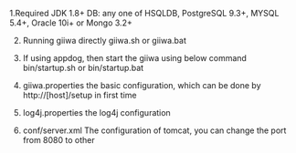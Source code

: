 1.Required
  JDK 1.8+
  DB: any one of HSQLDB, PostgreSQL 9.3+, MYSQL 5.4+, Oracle 10i+ or Mongo 3.2+

2. Running giiwa directly
  giiwa.sh
  or 
  giiwa.bat

3. If using appdog, then start the giiwa using below command
  bin/startup.sh
  or 
  bin/startup.bat

4. giiwa.properties
  the basic configuration, which can be done by http://[host]/setup in first time

5. log4j.properties
  the log4j configuration
  
6. conf/server.xml
  The configuration of tomcat, you can change the port from 8080 to other
  